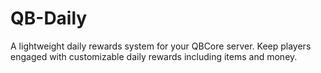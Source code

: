 # QB-Daily
A lightweight daily rewards system for your QBCore server. Keep players engaged with customizable daily rewards including items and money.

